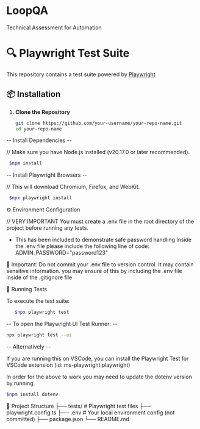 # LoopQA
Technical Assessment for Automation

# 🔍 Playwright Test Suite

This repository contains a test suite powered by [Playwright](https://playwright.dev/)

## 📦 Installation
1. **Clone the Repository**
   ```bash
   git clone https://github.com/your-username/your-repo-name.git
   cd your-repo-name
   
-- Install Dependencies --

// Make sure you have Node.js installed (v20.17.0 or later recommended).
   ```bash
    $npm install
   ```

-- Install Playwright Browsers --

// This will download Chromium, Firefox, and WebKit.
   ```bash
    $npx playwright install
   ```

⚙️ Environment Configuration

// VERY IMPORTANT You must create a .env file in the root directory of the project before running any tests.
 * This has been included to demonstrate safe password handling
Inside the .env file please include the following line of code:
ADMIN_PASSWORD="password123"

🔐 Important: Do not commit your .env file to version control. It may contain sensitive information.
you may ensure of this by including the .env file inside of the .gitignore file

🚀 Running Tests

To execute the test suite:
```bash
   $npx playwright test
```

-- To open the Playwright UI Test Runner: --
   ```bash
   npx playwright test --ui
   ```

-- Alternatively -- 

If you are running this on VSCode, you can install the Playwright Test for VSCode extension (id: ms-playwright.playwright)

In order for the above to work you may need to update the dotenv version by running:
   ```bash
   $npm install dotenv
   ```

📁 Project Structure
├── tests/             # Playwright test files
├── playwright.config.ts
├── .env               # Your local environment config (not committed)
├── package.json
└── README.md
